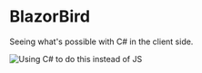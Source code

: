 # BlazorBird
Seeing what's possible with C# in the client side.

![Using C# to do this instead of JS](https://i.imgur.com/zwHf49z.png)
